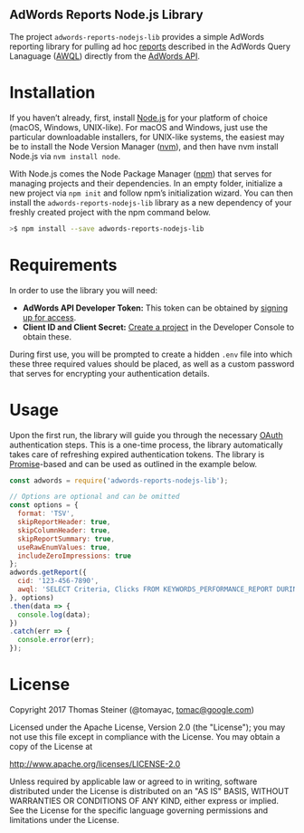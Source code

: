 ## AdWords Reports Node.js Library

The project ```adwords-reports-nodejs-lib``` provides a simple AdWords reporting
library for pulling ad hoc [reports](https://developers.google.com/adwords/api/docs/guides/reporting)
described in the AdWords Query Lanaguage
([AWQL](https://developers.google.com/adwords/api/docs/guides/awql#adhoc-reports))
directly from the [AdWords API](https://developers.google.com/adwords/api/docs/guides/start).

# Installation

If you haven’t already, first, install [Node.js](https://nodejs.org/en/) for your
platform of choice (macOS, Windows, UNIX-like). For macOS and Windows,
just use the particular downloadable installers,
for UNIX-like systems, the easiest may be to install the Node Version Manager
([nvm](https://github.com/creationix/nvm#install-script)),
and then have nvm install Node.js via ```nvm install node```.

With Node.js comes the Node Package Manager ([npm](https://www.npmjs.com/))
that serves for managing projects and their dependencies.
In an empty folder, initialize a new project via ```npm init``` and follow npm’s initialization wizard.
You can then install the ```adwords-reports-nodejs-lib``` library as a new dependency
of your freshly created project with the npm command below.

```bash
>$ npm install --save adwords-reports-nodejs-lib
```

# Requirements

In order to use the library you will need:

- **AdWords API Developer Token:** This token can be obtained by
[signing up for access](https://developers.google.com/adwords/api/docs/guides/signup).
- **Client ID and Client Secret:**
[Create a project](https://developers.google.com/adwords/api/docs/guides/first-api-call#set_up_oauth2_authentication)
in the Developer Console to obtain these.

During first use, you will be prompted to create a hidden ```.env``` file into
which these three required values should be placed,
as well as a custom password that serves for encrypting your authentication details.

# Usage

Upon the first run, the library will guide you through the necessary
[OAuth](https://developers.google.com/adwords/api/docs/guides/authentication)
authentication steps. This is a one-time process,
the library automatically takes care of refreshing expired authentication tokens.
The library is [Promise](https://developer.mozilla.org/en/docs/Web/JavaScript/Reference/Global_Objects/Promise)-based
and can be used as outlined in the example below.

```javascript
const adwords = require('adwords-reports-nodejs-lib');

// Options are optional and can be omitted
const options = {
  format: 'TSV',
  skipReportHeader: true,
  skipColumnHeader: true,
  skipReportSummary: true,
  useRawEnumValues: true,
  includeZeroImpressions: true
};
adwords.getReport({
  cid: '123-456-7890',
  awql: 'SELECT Criteria, Clicks FROM KEYWORDS_PERFORMANCE_REPORT DURING TODAY'
}, options)
.then(data => {
  console.log(data);
})
.catch(err => {
  console.error(err);
});
```

# License

Copyright 2017 Thomas Steiner (@tomayac, tomac@google.com)

Licensed under the Apache License, Version 2.0 (the "License"); you may not use
this file except in compliance with the License. You may obtain a copy of the License at

http://www.apache.org/licenses/LICENSE-2.0

Unless required by applicable law or agreed to in writing, software distributed under
the License is distributed on an "AS IS" BASIS, WITHOUT WARRANTIES OR CONDITIONS OF ANY KIND,
either express or implied. See the License for the specific language governing permissions
and limitations under the License.
